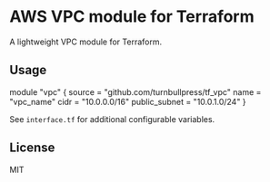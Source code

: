 # AWS VPC module for Terraform

A lightweight VPC module for Terraform.

## Usage

module "vpc" {
	source = "github.com/turnbullpress/tf_vpc"
	name = "vpc_name"
	cidr = "10.0.0.0/16"
	public_subnet = "10.0.1.0/24"
}

See `interface.tf` for additional configurable variables.

## License

MIT
